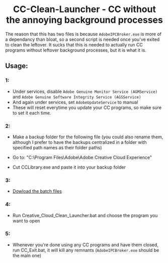 <h1 align="center">CC-Clean-Launcher - CC without the annoying background processes</h1>

The reason that this has two files is because `AdobeIPCBroker.exe` is more of a dependancy than bloat, so a second script is needed once you've exited to clean the leftover. It sucks that this is needed to actually run CC programs without leftover background processes, but it is what it is.

## Usage:

### 1:
- Under services, disable `Adobe Genuine Monitor Service (AGMService)` and `Adobe Genuine Software Integrity Service (AGSService)`
- And again under services, set `AdobeUpdateService` to manual 
- These will reset everytime you update your CC programs, so make sure to set it each time.

### 2:

- Make a backup folder for the following file (you could also rename them, although I prefer to have the backups centralized in a folder with specified path names as their folder paths)
- Go to: "C:\Program Files\Adobe\Adobe Creative Cloud Experience"

- Cut CCLibrary.exe and paste it into your backup folder

### 3:

- [Dowload the batch files](https://github.com/brian6932/CC-Clean-Launcher/archive/refs/heads/main.zip)

### 4:

- Run Creative_Cloud_Clean_Launcher.bat and choose the program you want to open

### 5:

- Whenever you're done using any CC programs and have them closed, run CC_Exit.bat, it will kill any remnants (`AdobeIPCBroker.exe` should be the main one)
